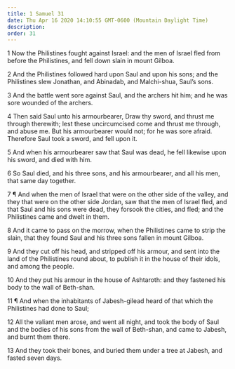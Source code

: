 ```yaml
---
title: 1 Samuel 31
date: Thu Apr 16 2020 14:10:55 GMT-0600 (Mountain Daylight Time)
description: 
order: 31
---
```


<p>
  1 Now the Philistines fought against Israel: and the men of Israel fled from
  before the Philistines, and fell down slain in mount Gilboa.
</p>
<p>
  2 And the Philistines followed hard upon Saul and upon his sons; and the
  Philistines slew Jonathan, and Abinadab, and Malchi-shua, Saul&#x2019;s sons.
</p>
<span></span>
<p>
  3 And the battle went sore against Saul, and the archers hit him; and he was
  sore wounded of the archers.
</p>
<p>
  4 Then said Saul unto his armourbearer, Draw thy sword, and thrust me through
  therewith; lest these uncircumcised come and thrust me through, and abuse me.
  But his armourbearer would not; for he was sore afraid. Therefore Saul took a
  sword, and fell upon it.
</p>
<p>
  5 And when his armourbearer saw that Saul was dead, he fell likewise upon his
  sword, and died with him.
</p>
<p>
  6 So Saul died, and his three sons, and his armourbearer, and all his men,
  that same day together.
</p>
<p>
  7 &#xB6; And when the men of Israel that were on the other side of the valley,
  and they that were on the other side Jordan, saw that the men of Israel fled,
  and that Saul and his sons were dead, they forsook the cities, and fled; and
  the Philistines came and dwelt in them.
</p>
<p>
  8 And it came to pass on the morrow, when the Philistines came to strip the
  slain, that they found Saul and his three sons fallen in mount Gilboa.
</p>
<p>
  9 And they cut off his head, and stripped off his armour, and sent into the
  land of the Philistines round about, to publish it in the house of their
  idols, and among the people.
</p>
<p>
  10 And they put his armour in the house of Ashtaroth: and they fastened his
  body to the wall of Beth-shan.
</p>
<p>
  11 &#xB6; And when the inhabitants of Jabesh-gilead heard of that which the
  Philistines had done to Saul;
</p>
<p>
  12 All the valiant men arose, and went all night, and took the body of Saul
  and the bodies of his sons from the wall of Beth-shan, and came to Jabesh, and
  burnt them there.
</p>
<p>
  13 And they took their bones, and buried them under a tree at Jabesh, and
  fasted seven days.
</p>
